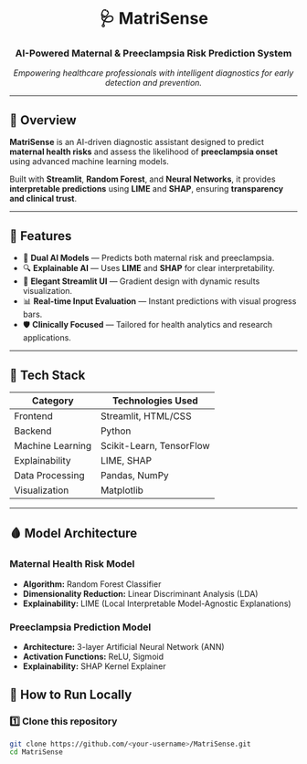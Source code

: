 

<h1 align="center">🩺 MatriSense</h1>
<h3 align="center">AI-Powered Maternal & Preeclampsia Risk Prediction System</h3>

<p align="center">
  <em>Empowering healthcare professionals with intelligent diagnostics for early detection and prevention.</em>
</p>

---

## 🚀 Overview

**MatriSense** is an AI-driven diagnostic assistant designed to predict **maternal health risks** and assess the likelihood of **preeclampsia onset** using advanced machine learning models.

Built with **Streamlit**, **Random Forest**, and **Neural Networks**, it provides **interpretable predictions** using **LIME** and **SHAP**, ensuring **transparency and clinical trust**.

---

## 🌟 Features

- 🧠 **Dual AI Models** — Predicts both maternal risk and preeclampsia.
- 🔍 **Explainable AI** — Uses **LIME** and **SHAP** for clear interpretability.
- 💅 **Elegant Streamlit UI** — Gradient design with dynamic results visualization.
- 📊 **Real-time Input Evaluation** — Instant predictions with visual progress bars.
- 🛡️ **Clinically Focused** — Tailored for health analytics and research applications.

---

## 🧩 Tech Stack

| Category | Technologies Used |
|-----------|-------------------|
| Frontend | Streamlit, HTML/CSS |
| Backend | Python |
| Machine Learning | Scikit-Learn, TensorFlow |
| Explainability | LIME, SHAP |
| Data Processing | Pandas, NumPy |
| Visualization | Matplotlib |

---

## 🩸 Model Architecture

### **Maternal Health Risk Model**
- **Algorithm:** Random Forest Classifier  
- **Dimensionality Reduction:** Linear Discriminant Analysis (LDA)  
- **Explainability:** LIME (Local Interpretable Model-Agnostic Explanations)  

### **Preeclampsia Prediction Model**
- **Architecture:** 3-layer Artificial Neural Network (ANN)  
- **Activation Functions:** ReLU, Sigmoid  
- **Explainability:** SHAP Kernel Explainer  


## 🧭 How to Run Locally

### 1️⃣ Clone this repository
```bash
git clone https://github.com/<your-username>/MatriSense.git
cd MatriSense
